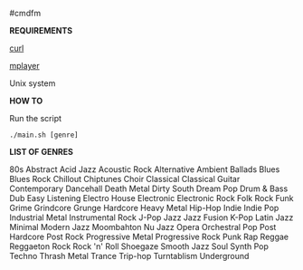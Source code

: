 #cmdfm

**REQUIREMENTS**

[curl](http://curl.haxx.se/)

[mplayer](http://doc.ubuntu-fr.org/mplayer)

Unix system


**HOW TO**

Run the script 

`./main.sh [genre]`


**LIST OF GENRES**

80s                 Abstract            Acid Jazz
Acoustic Rock       Alternative         Ambient
Ballads             Blues               Blues Rock
Chillout            Chiptunes           Choir
Classical           Classical Guitar    Contemporary
Dancehall           Death Metal         Dirty South
Dream Pop           Drum & Bass         Dub
Easy Listening      Electro House       Electronic
Electronic Rock     Folk Rock           Funk
Grime               Grindcore           Grunge
Hardcore            Heavy Metal         Hip-Hop
Indie               Indie Pop           Industrial Metal
Instrumental Rock   J-Pop               Jazz
Jazz Fusion         K-Pop               Latin Jazz
Minimal             Modern Jazz         Moombahton
Nu Jazz             Opera               Orchestral
Pop                 Post Hardcore       Post Rock
Progressive Metal   Progressive Rock    Punk
Rap                 Reggae              Reggaeton
Rock                Rock 'n' Roll       Shoegaze
Smooth Jazz         Soul                Synth Pop
Techno              Thrash Metal        Trance
Trip-hop            Turntablism         Underground
